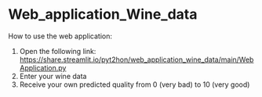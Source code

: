 # Web_application_Wine_data
How to use the web application: 
1.	Open the following link: 
https://share.streamlit.io/pyt2hon/web_application_wine_data/main/WebApplication.py
2.	Enter your wine data
3.	Receive your own predicted quality from 0 (very bad) to 10 (very good)
